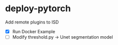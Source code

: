 # deploy-pytorch
Add remote plugins to ISD
- [x] Run Docker Example
- [ ] Modify threshold.py -> Unet segmentation model
